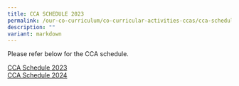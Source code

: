 ```yaml
---
title: CCA SCHEDULE 2023
permalink: /our-co-curriculum/co-curricular-activities-ccas/cca-schedule/
description: ""
variant: markdown
---
```

Please refer below&nbsp;for the CCA schedule.&nbsp;

[CCA Schedule 2023](/files/cca%20schedule%202023_june.pdf)<br>
[CCA Schedule 2024](/files/CCA/2024_CCA_Schedule_2Jan2024.pdf)
